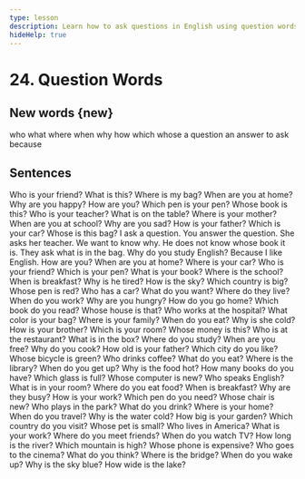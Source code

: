 ```yaml
---
type: lesson
description: Learn how to ask questions in English using question words - who, what, where, when, why, how, which, whose
hideHelp: true
---
```


# 24. Question Words

## New words {new}

who
what
where
when
why
how
which
whose
a question
an answer
to ask
because

## Sentences

Who is your friend?
What is this?
Where is my bag?
When are you at home?
Why are you happy?
How are you?
Which pen is your pen?
Whose book is this?
Who is your teacher?
What is on the table?
Where is your mother?
When are you at school?
Why are you sad?
How is your father?
Which is your car?
Whose is this bag?
I ask a question.
You answer the question.
She asks her teacher.
We want to know why.
He does not know whose book it is.
They ask what is in the bag.
Why do you study English?
Because I like English.
How are you?
When are you at home?
Where is your car?
Who is your friend?
Which is your pen?
What is your book?
Where is the school?
When is breakfast?
Why is he tired?
How is the sky?
Which country is big?
Whose pen is red?
Who has a car?
What do you want?
Where do they live?
When do you work?
Why are you hungry?
How do you go home?
Which book do you read?
Whose house is that?
Who works at the hospital?
What color is your bag?
Where is your family?
When do you eat?
Why is she cold?
How is your brother?
Which is your room?
Whose money is this?
Who is at the restaurant?
What is in the box?
Where do you study?
When are you free?
Why do you cook?
How old is your father?
Which city do you like?
Whose bicycle is green?
Who drinks coffee?
What do you eat?
Where is the library?
When do you get up?
Why is the food hot?
How many books do you have?
Which glass is full?
Whose computer is new?
Who speaks English?
What is in your room?
Where do you eat food?
When is breakfast?
Why are they busy?
How is your work?
Which pen do you need?
Whose chair is new?
Who plays in the park?
What do you drink?
Where is your home?
When do you travel?
Why is the water cold?
How big is your garden?
Which country do you visit?
Whose pet is small?
Who lives in America?
What is your work?
Where do you meet friends?
When do you watch TV?
How long is the river?
Which mountain is high?
Whose phone is expensive?
Who goes to the cinema?
What do you think?
Where is the bridge?
When do you wake up?
Why is the sky blue?
How wide is the lake?
